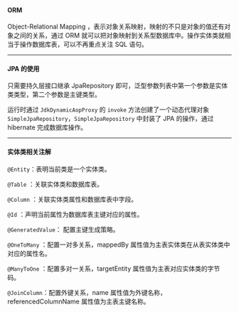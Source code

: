 #### ORM

Object-Relational Mapping ，表示对象关系映射，映射的不只是对象的值还有对象之间的关系，通过 ORM 就可以把对象映射到关系型数据库中。操作实体类就相当于操作数据库表，可以不再重点关注 SQL 语句。

------

#### JPA 的使用

只需要持久层接口继承 JpaRepository 即可，泛型参数列表中第一个参数是实体类类型，第二个参数是主键类型。

运行时通过 `JdkDynamicAopProxy` 的 `invoke` 方法创建了一个动态代理对象 `SimpleJpaRepository`，`SimpleJpaRepository` 中封装了 JPA 的操作，通过 hibernate 完成数据库操作。

------

#### 实体类相关注解

`@Entity`：表明当前类是一个实体类。

`@Table` ：关联实体类和数据库表。

`@Column` ：关联实体类属性和数据库表中字段。

`@Id` ：声明当前属性为数据库表主键对应的属性。

`@GeneratedValue`： 配置主键生成策略。

`@OneToMany` ：配置一对多关系，mappedBy 属性值为主表实体类在从表实体类中对应的属性名。

`@ManyToOne` ：配置多对一关系，targetEntity 属性值为主表对应实体类的字节码。

`@JoinColumn`：配置外键关系，name 属性值为外键名称，referencedColumnName 属性值为主表主键名称。